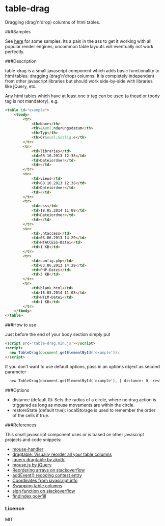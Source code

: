 table-drag
==========

Dragging (drag'n'drop) columns of html tables.

###Samples

See [here](http://irhc.github.io/table-drag) for some samples. Its a pain in the ass to get it working with all popular render engines; uncommon table layouts will eventually not work perfectly.

###Description

table-drag is a small javascript component which adds basic functionality to html tables: dragging (drag'n'drop) columns. It is completely independent from other javascript libraries but should work side-by-side with libraries like jQuery, etc.

Any html tables which have at least one tr tag can be used (a thead or tbody tag is not mandatory), e.g.

```html
<table id="example">
    <tbody>
        <tr>
            <th>Name</th>
            <th>&Auml;nderungsdatum</th>
            <th>Typ</th>
            <th>Gr&ouml;&szlig;e</th>
        </tr>
        <tr>
            <td>libraries</td>
            <td>08.10.2013 12:38</td>
            <td>Dateiordner</td>
            <td></td>
        </tr>
        <tr>
            <td>views</td>
            <td>08.10.2013 12:38</td>
            <td>Dateiordner</td>
            <td></td>
        </tr>
        <tr>
            <td>css</td>
            <td>18.05.2014 11:08</td>
            <td>Dateiordner</td>
            <td></td>
        </tr>
        <tr>
            <td>.htaccess</td>
            <td>03.06.2013 14:29</td>
            <td>HTACCESS-Datei</td>
            <td>1 KB</td>
        </tr>
        <tr>
            <td>config.php</td>
            <td>03.06.2013 14:29</td>
            <td>PHP-Datei</td>
            <td>3 KB</td>
        </tr>
        <tr>
            <td>blank.html</td>
            <td>18.05.2014 11:08</td>
            <td>HTLM-Datei</td>
            <td>1 KB</td>
        </tr>
    </tbody>
</table>
```

###How to use

Just before the end of your body section simply put

```html
<script src='table-drag.min.js'></script>
<script>
  new TableDrag(document.getElementById('example'));
</script>
```

If you don't want to use default options, pass in an options object as second parameter

```html
  new TableDrag(document.getElementById('example'), { distance: 0, restoreState: true });
```

###Options

- distance (default 0): Sets the radius of a circle, where no drag action is triggered as long as mouse movements are within the circle.
- restoreState (default true): localStorage is used to remember the order of the cells if true.

###References

This small javascript component uses or is based on other javascript projects and code snippets:

- [mouse-handler](https://github.com/irhc/mouse-handler)
- [dragtable: Visually reorder all your table columns](http://www.danvk.org/wp/dragtable/)
- [jquery dragtable by akottr](http://akottr.github.io/dragtable/)
- [mouse.js by jQuery](https://github.com/jquery/jquery-ui/blob/master/ui/mouse.js)
- [Reordering arrays on stackoverflow](http://stackoverflow.com/questions/2440700/reordering-arrays)
- [addEvent() recoding contest entry](http://ejohn.org/apps/jselect/event.html)
- [Coordinates from javascript.info](http://javascript.info/tutorial/coordinates)
- [Swapping table columns](https://groups.google.com/forum/#!msg/comp.lang.javascript/durZ17iSD0I/rnH2FqrvkooJ)
- [sign function on stackoverflow](http://stackoverflow.com/questions/7624920/number-sign-in-javascript)
- [findIndex polyfill](https://developer.mozilla.org/en-US/docs/Web/JavaScript/Reference/Global_Objects/Array/findIndex)

### Licence

MIT

